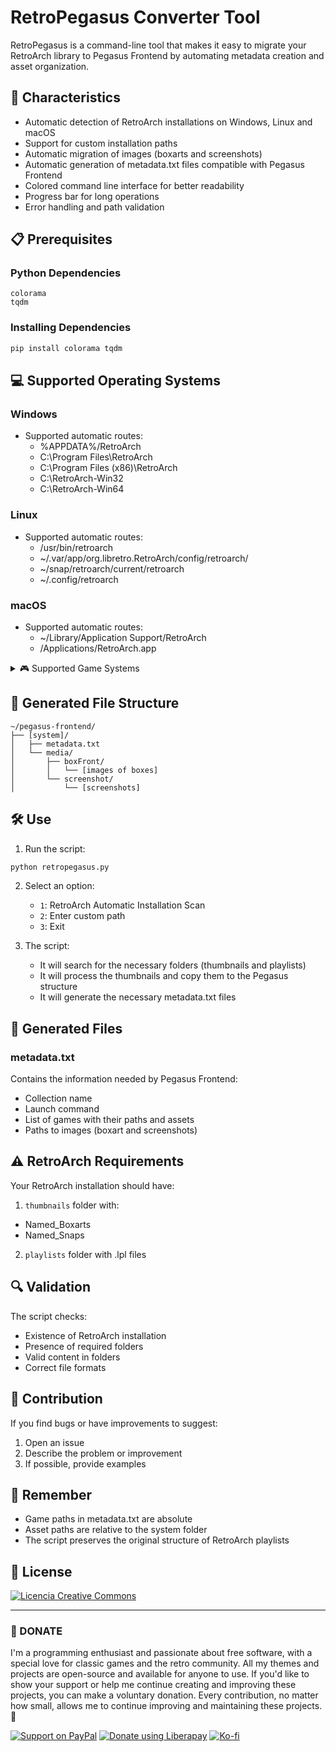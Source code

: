 # RetroPegasus Converter Tool

RetroPegasus is a command-line tool that makes it easy to migrate your RetroArch library to Pegasus Frontend by automating metadata creation and asset organization.

## 🚀 Characteristics

- Automatic detection of RetroArch installations on Windows, Linux and macOS
- Support for custom installation paths
- Automatic migration of images (boxarts and screenshots)
- Automatic generation of metadata.txt files compatible with Pegasus Frontend
- Colored command line interface for better readability
- Progress bar for long operations
- Error handling and path validation

## 📋 Prerequisites

### Python Dependencies
```
colorama
tqdm
```

### Installing Dependencies
```bash
pip install colorama tqdm
```

## 💻 Supported Operating Systems

### Windows
- Supported automatic routes:
  - %APPDATA%/RetroArch
  - C:\Program Files\RetroArch
  - C:\Program Files (x86)\RetroArch
  - C:\\RetroArch-Win32
  - C:\\RetroArch-Win64

### Linux
- Supported automatic routes:
  - /usr/bin/retroarch
  - ~/.var/app/org.libretro.RetroArch/config/retroarch/
  - ~/snap/retroarch/current/retroarch
  - ~/.config/retroarch

### macOS
- Supported automatic routes:
  - ~/Library/Application Support/RetroArch
  - /Applications/RetroArch.app

<details>
  <summary>🎮 Supported Game Systems</summary>

  - Amstrad - CPC = amstradcpc
  - Amstrad - GX4000 = gx4000
  - Arduboy Inc - Arduboy = arduboy
  - Atari - 2600 = atari2600
  - Atari - 5200 = atari5200
  - Atari - 7800 = atari7800
  - Atari - 8-bit = atari8bit
  - Atari - Jaguar = atarijaguar
  - Atari - Lynx = atarilynx
  - Atari - ST = atarist
  - Atomiswave = atomiswave
  - Bandai - WonderSwan = wonderswan
  - Bandai - WonderSwan Color = wonderswancolor
  - Cannonball = cannonball
  - Casio - Loopy = loopy
  - Casio - PV-1000 = pv1000
  - Cave Story = cavestory
  - ChaiLove = chailove
  - Coleco - ColecoVision = colecovision
  - Commodore - 64 = c64
  - Commodore - Amiga = amiga
  - Commodore - CD32 = amigacd32
  - Commodore - CDTV = amigacdtv
  - Commodore - PET = pet
  - Commodore - Plus-4 = plus
  - Commodore - VIC-20 = vic20
  - DOOM = doom
  - DOS = dos
  - Dinothawr = dinothawr
  - Emerson - Arcadia 2001 = arcadia2001
  - Entex - Adventure Vision = entex
  - Epoch - Super Cassette Vision = scv
  - FBNeo - Arcade Games = fbneo
  - Fairchild - Channel F = channelf
  - Flashback = flashback
  - Funtech - Super Acan = superarcan
  - GCE - Vectrex = vectrex
  - GamePark - GP32 = gp32
  - Handheld Electronic Game = heg
  - Hartung - Game Master = gamemaster
  - Jump 'n Bump = jumpnbump
  - LeapFrog - Leapster Learning Game System = leapfrog
  - LowRes NX = lowresnx
  - Lutro = lutro
  - MAME = mame
  - Magnavox - Odyssey2 = odyssey2
  - Mattel - Intellivision = intellivision
  - Microsoft - MSX = msx
  - Microsoft - MSX2 = msx2
  - Microsoft - Xbox = xbox
  - Microsoft - Xbox 360 = xbox360
  - MrBoom = mrboom
  - NEC - PC Engine - TurboGrafx 16 = tg16
  - NEC - PC Engine CD - TurboGrafx-CD = tgcd
  - NEC - PC Engine SuperGrafx = supergrafx
  - NEC - PC-8001 - PC-8801 = pc8001
  - NEC - PC-98 = necpc98
  - NEC - PC-FX = nepcfx
  - Nintendo - Family Computer Disk System = ndisk
  - Nintendo - Game Boy = gb
  - Nintendo - Game Boy Advance = gba
  - Nintendo - Game Boy Color = gbc
  - Nintendo - GameCube = gamecube
  - Nintendo - Nintendo 3DS = 3ds
  - Nintendo - Nintendo 64 = n64
  - Nintendo - Nintendo 64DD = n64dd
  - Nintendo - Nintendo DS = nds
  - Nintendo - Nintendo DSi = ndsi
  - Nintendo - Nintendo Entertainment System = nes
  - Nintendo - Pokemon Mini = nmini
  - Nintendo - Satellaview = satellaview
  - Nintendo - Sufami Turbo = sufami
  - Nintendo - Super Nintendo Entertainment System = snes
  - Nintendo - Virtual Boy = virtualboy
  - Nintendo - Wii = wii
  - Nintendo - Wii U = wiiu
  - Philips - CD-i = cdimono1
  - Philips - Videopac+ = videopac
  - Quake = quake
  - Quake II = quakeii
  - Quake III = quakeiii
  - RCA - Studio II = studioii
  - RPG Maker = rpgmaker
  - Rick Dangerous = rick
  - SNK - Neo Geo = ngp
  - SNK - Neo Geo CD = ngcd
  - SNK - Neo Geo Pocket = ngp
  - SNK - Neo Geo Pocket Color = ngpc
  - ScummVM = scummvm
  - Sega - 32X = 32x
  - Sega - Dreamcast = dreamcast
  - Sega - Game Gear = gamegear
  - Sega - Master System - Mark III = mastersystem
  - Sega - Mega Drive - Genesis = megadrive
  - Sega - Mega-CD - Sega CD = segacd
  - Sega - Naomi = naomi
  - Sega - Naomi 2 = naomi2
  - Sega - PICO = segapico
  - Sega - SG-1000 = sg1000
  - Sega - Saturn = saturn
  - Sharp - X1 = sharpx1
  - Sharp - X68000 = x68000
  - Sinclair - ZX 81 = sinclair
  - Sinclair - ZX Spectrum = spectrum
  - Sony - PlayStation = psx
  - Sony - PlayStation 2 = ps2
  - Sony - PlayStation 3 = ps3
  - Sony - PlayStation 4 = ps4
  - Sony - PlayStation Portable = psp
  - Sony - PlayStation Vita = vita
  - Spectravideo - SVI-318 - SVI-328 = spectravideo
  - TIC-80 = tic80
  - The 3DO Company - 3DO = 3do
  - Thomson - MOTO = thomson
  - Tiger - Game.com = gamecom
  - Tomb Raider = tombraider
  - VTech - CreatiVision = creatiVision
  - VTech - V.Smile = vsmile
  - Vircon32 = vircon32
  - WASM-4 = wasm4
  - Watara - Supervision = watara
  - Wolfenstein 3D = wolfenstein
  
</details>

## 📁 Generated File Structure

```
~/pegasus-frontend/
├── [system]/
│   ├── metadata.txt
│   └── media/
│       ├── boxFront/
│       │   └── [images of boxes]
│       └── screenshot/
│           └── [screenshots]
```

## 🛠️ Use

1. Run the script:
```bash
python retropegasus.py
```

2. Select an option:
   - `1`: RetroArch Automatic Installation Scan
   - `2`: Enter custom path
   - `3`: Exit

3. The script:
   - It will search for the necessary folders (thumbnails and playlists)
   - It will process the thumbnails and copy them to the Pegasus structure
   - It will generate the necessary metadata.txt files

## 📄 Generated Files

### metadata.txt
Contains the information needed by Pegasus Frontend:
- Collection name
- Launch command
- List of games with their paths and assets
- Paths to images (boxart and screenshots)

## ⚠️ RetroArch Requirements
Your RetroArch installation should have:
1. `thumbnails` folder with:
- Named_Boxarts
- Named_Snaps
2. `playlists` folder with .lpl files

## 🔍 Validation

The script checks:
- Existence of RetroArch installation
- Presence of required folders
- Valid content in folders
- Correct file formats

## 🤝 Contribution

If you find bugs or have improvements to suggest:
1. Open an issue
2. Describe the problem or improvement
3. If possible, provide examples

## 📝 Remember

- Game paths in metadata.txt are absolute
- Asset paths are relative to the system folder
- The script preserves the original structure of RetroArch playlists

## 📜 License

<a rel="license" href="http://creativecommons.org/licenses/by-nc-sa/4.0/"><img alt="Licencia Creative Commons" style="border-width:0" src="https://i.creativecommons.org/l/by-nc-sa/4.0/88x31.png" /></a><br /><a rel="license" href="http://creativecommons.org/licenses/by-nc-sa/4.0/"></a>

----

### 💖 DONATE
I'm a programming enthusiast and passionate about free software, with a special love for classic games and the retro community. All my themes and projects are open-source and available for anyone to use. If you'd like to show your support or help me continue creating and improving these projects, you can make a voluntary donation. Every contribution, no matter how small, allows me to continue improving and maintaining these projects. 👾

[![Support on PayPal](https://img.shields.io/badge/PayPal-0070ba?style=for-the-badge)](https://paypal.me/ZagonAb)
[![Donate using Liberapay](https://liberapay.com/assets/widgets/donate.svg)](https://liberapay.com/Gonzalo/donate)
[![Ko-fi](https://img.shields.io/badge/Ko--fi-29abe0?style=for-the-badge&logo=ko-fi)](https://ko-fi.com/zagonab)
